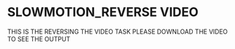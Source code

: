 # SLOWMOTION_REVERSE VIDEO
THIS IS THE REVERSING THE VIDEO TASK 
PLEASE DOWNLOAD THE VIDEO TO SEE THE OUTPUT 
